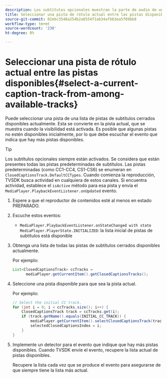 ```yaml
---
description: Los subtítulos opcionales muestran la parte de audio de un vídeo como texto en la pantalla cuando el sonido es inaudible o el visualizador tiene dificultades auditivas.
title: Seleccionar una pista de rótulo actual entre las pistas disponibles
source-git-commit: 02ebc3548a254b2a6554f1ab34afbb3ea5f09bb8
workflow-type: tm+mt
source-wordcount: '230'
ht-degree: 0%

---
```


# Seleccionar una pista de rótulo actual entre las pistas disponibles{#select-a-current-caption-track-from-among-available-tracks}

Puede seleccionar una pista de una lista de pistas de subtítulos cerrados disponibles actualmente. Esta se convierte en la pista actual, que se muestra cuando la visibilidad está activada. Es posible que algunas pistas no estén disponibles inicialmente, por lo que debe escuchar el evento que indica que hay más pistas disponibles.

>[!TIP]
>
>Los subtítulos opcionales siempre están activados. Se considera que están presentes todas las pistas predeterminadas de subtítulos. Las pistas predeterminadas (como CC1-CC4, CS1-CS6) se enumeran en `ClosedCaptionsTrack.DefaultCCTypes`. Cuando comienza la reproducción, TVSDK busca actividad en cualquiera de estos canales. Si encuentra actividad, establece el `isActive` método para esa pista y envía el `MediaPlayer.PlaybackEventListener.onUpdated` evento.

1. Espere a que el reproductor de contenidos esté al menos en estado PREPARADO.
1. Escuche estos eventos:

   * `MediaPlayer.PlaybackEventListener.onStateChanged with state MediaPlayer.PlayerState.INITIALIZED`: la lista inicial de pistas de subtítulos está disponible

1. Obtenga una lista de todas las pistas de subtítulos cerrados disponibles actualmente.

   Por ejemplo:

   ```java
   List<ClosedCaptionsTrack> ccTracks = 
         mediaPlayer.getCurrentItem().getClosedCaptionsTracks();
   ```

1. Seleccione una pista disponible para que sea la pista actual.

   Por ejemplo:

   ```java
   // Select the initial CC track. 
   for (int i = 0; i < ccTracks.size(); i++) { 
       ClosedCaptionsTrack track = ccTracks.get(i); 
       if (track.getName().equals(INITIAL_CC_TRACK)) { 
           mediaPlayer.getCurrentItem().selectClosedCaptionsTrack(track); 
           selectedClosedCaptionsIndex = i; 
       } 
   }
   ```

1. Implemente un detector para el evento que indique que hay más pistas disponibles. Cuando TVSDK envíe el evento, recupere la lista actual de pistas disponibles.

   Recupere la lista cada vez que se produce el evento para asegurarse de que siempre tiene la lista más actual.
